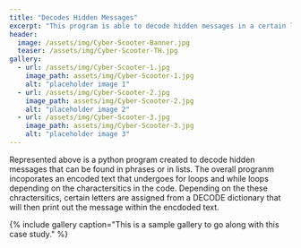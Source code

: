 ```yaml
---
title: "Decodes Hidden Messages"
excerpt: "This program is able to decode hidden messages in a certain list or phrases! "
header:
  image: /assets/img/Cyber-Scooter-Banner.jpg
  teaser: /assets/img/Cyber-Scooter-TH.jpg
gallery:
  - url: /assets/img/Cyber-Scooter-1.jpg
    image_path: assets/img/Cyber-Scooter-1.jpg
    alt: "placeholder image 1"
  - url: /assets/img/Cyber-Scooter-2.jpg
    image_path: assets/img/Cyber-Scooter-2.jpg
    alt: "placeholder image 2"
  - url: /assets/img/Cyber-Scooter-3.jpg
    image_path: assets/img/Cyber-Scooter-3.jpg
    alt: "placeholder image 3"
---
```


Represented above is a python program created to decode hidden messages that can be found in phrases or in lists. The overall progranm incoporates an encoded text that undergoes for loops and while loops depending on the charactersitics in the code. Depending on the these chractersitics, certain letters are assigned from a DECODE dictionary that will then print out the message within the encdoded text.

{% include gallery caption="This is a sample gallery to go along with this case study." %}
